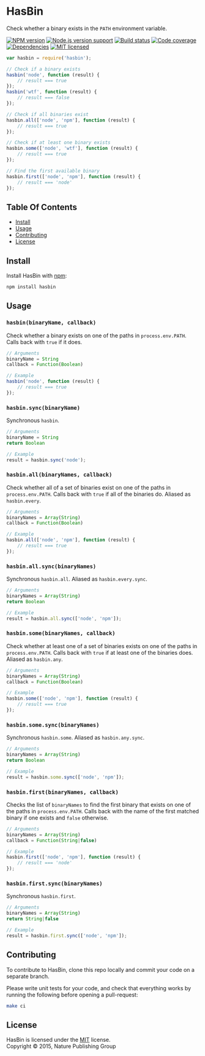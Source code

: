 
HasBin
======

Check whether a binary exists in the `PATH` environment variable.

[![NPM version][shield-npm]][info-npm]
[![Node.js version support][shield-node]][info-node]
[![Build status][shield-build]][info-build]
[![Code coverage][shield-coverage]][info-coverage]
[![Dependencies][shield-dependencies]][info-dependencies]
[![MIT licensed][shield-license]][info-license]

```js
var hasbin = require('hasbin');

// Check if a binary exists
hasbin('node', function (result) {
    // result === true
});
hasbin('wtf', function (result) {
    // result === false
});

// Check if all binaries exist
hasbin.all(['node', 'npm'], function (result) {
    // result === true
});

// Check if at least one binary exists
hasbin.some(['node', 'wtf'], function (result) {
    // result === true
});

// Find the first available binary
hasbin.first(['node', 'npm'], function (result) {
	// result === 'node'
});
```


Table Of Contents
-----------------

- [Install](#install)
- [Usage](#usage)
- [Contributing](#contributing)
- [License](#license)


Install
-------

Install HasBin with [npm][npm]:

```sh
npm install hasbin
```


Usage
-----

### `hasbin(binaryName, callback)`

Check whether a binary exists on one of the paths in `process.env.PATH`. Calls back with `true` if it does.

```js
// Arguments
binaryName = String
callback = Function(Boolean)
```

```js
// Example
hasbin('node', function (result) {
    // result === true
});
```

### `hasbin.sync(binaryName)`

Synchronous `hasbin`.

```js
// Arguments
binaryName = String
return Boolean
```

```js
// Example
result = hasbin.sync('node');
```

### `hasbin.all(binaryNames, callback)`

Check whether all of a set of binaries exist on one of the paths in `process.env.PATH`. Calls back with `true` if all of the binaries do. Aliased as `hasbin.every`.

```js
// Arguments
binaryNames = Array(String)
callback = Function(Boolean)
```

```js
// Example
hasbin.all(['node', 'npm'], function (result) {
    // result === true
});
```

### `hasbin.all.sync(binaryNames)`

Synchronous `hasbin.all`. Aliased as `hasbin.every.sync`.

```js
// Arguments
binaryNames = Array(String)
return Boolean
```

```js
// Example
result = hasbin.all.sync(['node', 'npm']);
```

### `hasbin.some(binaryNames, callback)`

Check whether at least one of a set of binaries exists on one of the paths in `process.env.PATH`. Calls back with `true` if at least one of the binaries does. Aliased as `hasbin.any`.

```js
// Arguments
binaryNames = Array(String)
callback = Function(Boolean)
```

```js
// Example
hasbin.some(['node', 'npm'], function (result) {
    // result === true
});
```

### `hasbin.some.sync(binaryNames)`

Synchronous `hasbin.some`. Aliased as `hasbin.any.sync`.

```js
// Arguments
binaryNames = Array(String)
return Boolean
```

```js
// Example
result = hasbin.some.sync(['node', 'npm']);
```

### `hasbin.first(binaryNames, callback)`

Checks the list of `binaryNames` to find the first binary that exists on one of the paths in `process.env.PATH`. Calls back with the name of the first matched binary if one exists and `false` otherwise.

```js
// Arguments
binaryNames = Array(String)
callback = Function(String|false)
```

```js
// Example
hasbin.first(['node', 'npm'], function (result) {
    // result === 'node'
});
```

### `hasbin.first.sync(binaryNames)`

Synchronous `hasbin.first`.

```js
// Arguments
binaryNames = Array(String)
return String|false
```

```js
// Example
result = hasbin.first.sync(['node', 'npm']);
```


Contributing
------------

To contribute to HasBin, clone this repo locally and commit your code on a separate branch.

Please write unit tests for your code, and check that everything works by running the following before opening a pull-request:

```sh
make ci
```


License
-------

HasBin is licensed under the [MIT][info-license] license.  
Copyright &copy; 2015, Nature Publishing Group



[npm]: https://npmjs.org/
[info-coverage]: https://coveralls.io/github/nature/hasbin
[info-dependencies]: https://gemnasium.com/nature/hasbin
[info-license]: LICENSE
[info-node]: package.json
[info-npm]: https://www.npmjs.com/package/hasbin
[info-build]: https://travis-ci.org/nature/hasbin
[shield-coverage]: https://img.shields.io/coveralls/nature/hasbin.svg
[shield-dependencies]: https://img.shields.io/gemnasium/nature/hasbin.svg
[shield-license]: https://img.shields.io/badge/license-MIT-blue.svg
[shield-node]: https://img.shields.io/badge/node.js%20support-0.10–5-brightgreen.svg
[shield-npm]: https://img.shields.io/npm/v/hasbin.svg
[shield-build]: https://img.shields.io/travis/nature/hasbin/master.svg
